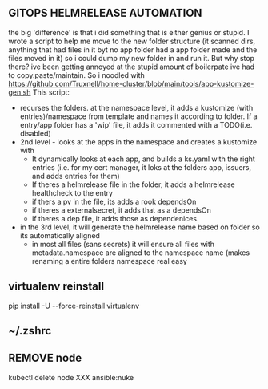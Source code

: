## GITOPS HELMRELEASE AUTOMATION

the big 'difference' is that i did something that is either genius or stupid.
I wrote a script to help me move to the new folder structure (it scanned dirs, anything that had files in it byt no app folder had a app folder made and the files moved in it) so i could dump my new folder in and run it.
But why stop there?  ive been getting annoyed at the stupid amount of boilerpate ive had to copy.paste/maintain.
So i noodled with https://github.com/Truxnell/home-cluster/blob/main/tools/app-kustomize-gen.sh
This script:
* recurses the folders.  at the namespace level, it adds a kustomize (with entries)/namespace from template and names it according to folder.  If a entry/app folder has a 'wip' file, it adds it commented with a TODO(i.e. disabled)
* 2nd level - looks at the apps in the namespace and creates a kustomize with 
  * It dynamically looks at each app, and builds a ks.yaml with the right entries (i.e. for my cert manager, it loks at the folders app, issuers, and adds entries for them)
  * If theres a helmrelease file in the folder, it adds a helmrelease healthcheck to the entry
  * if thers a pv in the file, its adds a rook dependsOn
  * if theres a externalsecret, it adds that as a dependsOn
  * if theres a dep file, it adds those as dependenices.
* in the 3rd level, it will generate the helmrelease name based on folder so its automatically aligned
  * in most all files (sans secrets) it will ensure all files with metadata.namespace are aligned to the namespace name (makes renaming a entire folders namespace real easy

## virtualenv reinstall
pip install -U --force-reinstall virtualenv

## ~/.zshrc

## REMOVE node
kubectl delete node XXX
ansible:nuke
